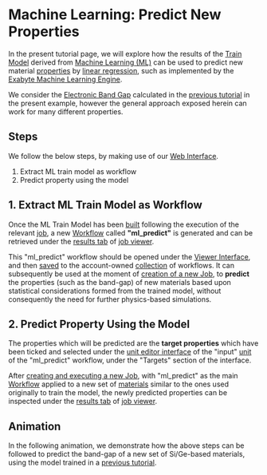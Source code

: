 # Machine Learning: Predict New Properties

In the present tutorial page, we will explore how the results of the [Train Model](train-ml-model.md) derived from [Machine Learning (ML)](../../models-directory/machine-learning/overview.md) can be used to predict new material [properties](../../properties/overview.md) by [linear regression](../../methods-directory/linear-regression/overview.md), such as implemented by the [Exabyte Machine Learning Engine](../../software-directory/machine-learning/exabyte/overview.md).

We consider the [Electronic Band Gap](../../properties-directory/non-scalar/band-gaps.md) calculated in the [previous tutorial](train-ml-model.md) in the present example, however the general approach exposed herein can work for many different properties.

## Steps

We follow the below steps, by making use of our [Web Interface](../../ui/overview.md).

1. Extract ML train model as workflow
2. Predict property using the model

## 1. Extract ML Train Model as Workflow

Once the ML Train Model has been [built](train-ml-model.md#3.-build-ml-train-model) following the execution of the relevant [job](../../jobs/overview.md), a new [Workflow](../../workflows/overview.md) called **"ml_predict"** is generated and can be retrieved under the [results tab](../../jobs/ui/results-tab.md) of [job viewer](../../jobs/ui/viewer.md).

This "ml_predict" workflow should be opened under the [Viewer Interface](../../workflows/ui/viewer.md), and then [saved](../../workflow-designer/header-menu.md#saving-the-workflow) to the account-owned [collection](../../accounts/collections.md) of workflows. It can subsequently be used at the moment of [creation of a new Job](../../jobs-designer/overview.md), to **predict** the properties (such as the band-gap) of new materials based upon statistical considerations formed from the trained model, without consequently the need for further physics-based simulations.

## 2. Predict Property Using the Model

The properties which will be predicted are the **target properties** which have been ticked and selected under the [unit editor interface](../../workflow-designer/unit-editor.md) of the "input" [unit](../../workflows/components/units.md) of the "ml_predict" workflow, under the "Targets" section of the interface.

After [creating and executing a new Job](../../jobs-designer/overview.md), with "ml_predict" as the main [Workflow](../../jobs-designer/workflow-tab.md) applied to a new set of [materials](../../jobs-designer/materials-tab.md) similar to the ones used originally to train the model, the newly predicted properties can be inspected under the [results tab](../../jobs/ui/results-tab.md) of [job viewer](../../jobs/ui/viewer.md).

## Animation

In the following animation, we demonstrate how the above steps can be followed to predict the band-gap of a new set of Si/Ge-based materials, using the model trained in a [previous tutorial](train-ml-model.md).
